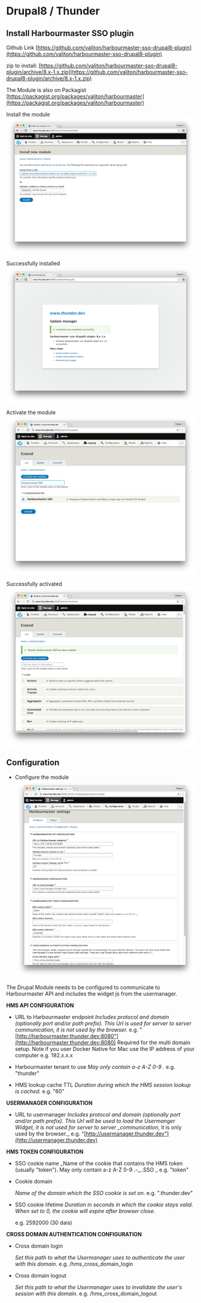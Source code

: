 # Drupal8 / Thunder

## Install Harbourmaster SSO plugin

Github Link [https://github.com/valiton/harbourmaster-sso-drupal8-plugin](https://github.com/valiton/harbourmaster-sso-drupal8-plugin)

zip to install: [https://github.com/valiton/harbourmaster-sso-drupal8-plugin/archive/8.x-1.x.zip](https://github.com/valiton/harbourmaster-sso-drupal8-plugin/archive/8.x-1.x.zip)

The Module is also on Packagist [https://packagist.org/packages/valiton/harbourmaster](https://packagist.org/packages/valiton/harbourmaster)

Install the module
![Install Module](assets/drupal_install_1.png)

Successfully installed
![Install Module Success](assets/drupal_install_2.png)

Activate the module
![Activate Module](assets/drupal_install_3.png)

Successfully activated
![Active Module Success](assets/drupal_install_4.png)

## Configuration

* Configure the module
  ![](assets/drupal_install_5.png)

The Drupal Module needs to be configured to communicate to Harbourmaster API and includes the widget js from the usermanager.

**HMS API CONFIGURATION**

* URL to Harbourmaster endpoint 
  _Includes protocol and domain \(optionally port and/or path prefix\). This Url is used for server to server communication, it is not used by the browser._
  e.g. "[http://harbourmaster.thunder.dev:8080"](http://harbourmaster.thunder.dev:8080)
  Required for the multi domain setup. Note if you user Docker Native for Mac use the IP address of your computer e.g. 192.x.x.x

* Harbourmaster tenant to use
  _May only contain a-z A-Z 0-9 ._
  e.g. "thunder"

* HMS lookup cache TTL
  _Duration during which the HMS session lookup is cached._
  e.g. "60"


**USERMANAGER CONFIGURATION**

* URL to usermanager
  _Includes protocol and domain \(optionally port and/or path prefix\). This Url will be used to load the Usermanger Widget, it is not used for server to server \_communication_, it is only used by the browser.\_
  e.g. "[http://usermanager.thunder.dev"](http://usermanager.thunder.dev)

**HMS TOKEN CONFIGURATION**

* SSO cookie name
  _Name of the cookie that contains the HMS token \(usually "token"\). May only contain a-z A-Z 0-9 .-\_..SSO \_
  e.g. "token"
* Cookie domain

  _Name of the domain which the SSO cookie is set on._
   e.g. ".thunder.dev"


* SSO cookie lifetime
  _Duration in seconds in which the cookie stays valid. When set to 0, the cookie will expire after browser close._

  e.g. 2592000 \(30 dais\)


**CROSS DOMAIN AUTHENTICATION CONFIGURATION**

* Cross domain login

  _Set this path to what the Usermanager uses to authenticate the user with this domain._
  e.g. /hms\_cross\_domain\_login

* Cross domain logout

  _Set this path to what the Usermanager uses to invalidate the user's session with this domain._
  e.g. /hms\_cross\_domain\_logout


